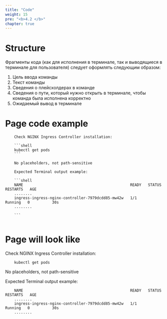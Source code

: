 ```yaml
---
title: "Code"
weight: 15
pre: "<b>4.2 </b>"
chapter: true
---
```


#   Structure

Фрагменты кода (как для исполнения в терминале, так и выводящиеся в терминале для пользователя) следует оформлять следующим образом:

1) Цель ввода команды
2) Текст команды 
3) Сведения о плейсхолдерах в команде
4) Сведения о пути, который нужно открыть в терминале, чтобы команда была исполнена корректно
5) Ожидаемый вывод в терминале

#   Page code example

```shell
    Check NGINX Ingress Controller installation:

    ```shell
    kubectl get pods
    ```
    
    No placeholders, not path-sensitive 

    Expected Terminal output example:    
    
    ```shell
    NAME                                                READY   STATUS    RESTARTS   AGE
    ........
    ingress-ingress-nginx-controller-7979dcdd85-mw42w   1/1     Running   0          30s
    ........
    
    ```
    
```

#   Page will look like

Check NGINX Ingress Controller installation:

```shell
    kubectl get pods
```
    
No placeholders, not path-sensitive 

Expected Terminal output example:    
    
```shell
    NAME                                                READY   STATUS    RESTARTS   AGE
    ........
    ingress-ingress-nginx-controller-7979dcdd85-mw42w   1/1     Running   0          30s
    ........
    
```
    

